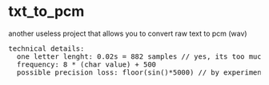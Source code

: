 # txt_to_pcm
another useless project that allows you to convert raw text to pcm (wav)
<pre>
technical details:
  one letter lenght: 0.02s = 882 samples // yes, its too much
  frequency: 8 * (char value) + 500
  possible precision loss: floor(sin()*5000) // by experimentation, its enough to decode later
 </pre>

